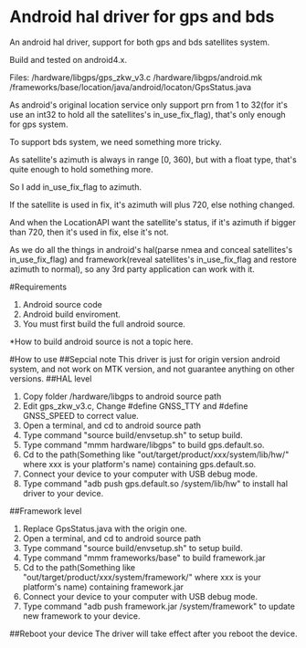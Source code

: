 # Android hal driver for gps and bds
An android hal driver, support for both gps and bds satellites system.

Build and tested on android4.x.

Files:
/hardware/libgps/gps_zkw_v3.c
/hardware/libgps/android.mk
/frameworks/base/location/java/android/locaton/GpsStatus.java

As android's original location service only support prn from 1 to 32(for it's use an int32 to hold all the satellites's in_use_fix_flag), that's only enough for gps system. 

To support bds system, we need something more tricky.

As satellite's azimuth is always in range [0, 360), but with a float type, that's quite enough to hold something more.

So I add in_use_fix_flag to azimuth.

If the satellite is used in fix, it's azimuth will plus 720, else nothing changed.

And when the LocationAPI want the satellite's status, if it's azimuth if bigger than 720, then it's used in fix, else it's not. 

As we do all the things in android's hal(parse nmea and conceal satellites's in_use_fix_flag) and framework(reveal satellites's in_use_fix_flag and restore azimuth to normal), so any 3rd party application can work with it.

#Requirements
1. Android source code
2. Android build enviroment.
3. You must first build the full android source.

*How to build android source is not a topic here.

#How to use
##Sepcial note
This driver is just for origin version android system, and not work on MTK version, and not guarantee anything on other versions.
##HAL level

1. Copy folder /hardware/libgps to android source path
2. Edit gps_zkw_v3.c, Change #define GNSS_TTY and #define GNSS_SPEED to correct value.
3. Open a terminal, and cd to android source path
4. Type command "source build/envsetup.sh" to setup build.
5. Type command "mmm hardware/libgps" to build gps.default.so.
6. Cd to the path(Something like "out/target/product/xxx/system/lib/hw/" where xxx is your platform's name) containing gps.default.so.
7. Connect your device to your computer with USB debug mode.
8. Type command "adb push gps.default.so /system/lib/hw" to install hal driver to your device.

##Framework level

1. Replace GpsStatus.java with the origin one.
2. Open a terminal, and cd to android source path
3. Type command "source build/envsetup.sh" to setup build.
4. Type command "mmm frameworks/base" to build framework.jar
5. Cd to the path(Something like "out/target/product/xxx/system/framework/" where xxx is your platform's name) containing framework.jar
6. Connect your device to your computer with USB debug mode.
8. Type command "adb push framework.jar /system/framework" to update new framework to your device.

##Reboot your device
The driver will take effect after you reboot the device.
